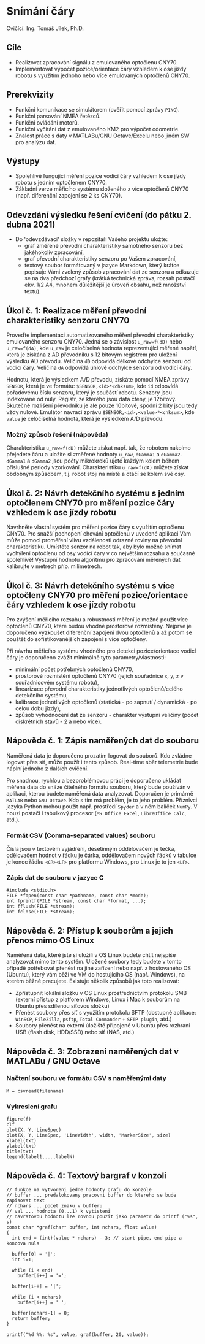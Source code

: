 ﻿# Snímání čáry

Cvičící: Ing. Tomáš Jílek, Ph.D.

## Cíle
* Realizovat zpracování signálu z emulovaného optočlenu CNY70.
* Implementovat výpočet pozice/orientace čáry vzhledem k ose jízdy robotu s využitím jednoho nebo více emulovaných optočlenů CNY70.

## Prerekvizity
* Funkční komunikace se simulátorem (ověřit pomocí zprávy `PING`).
* Funkční parsování NMEA řetězců.
* Funkční ovládání motorů.
* Funkční vyčítání dat z emulovaného KM2 pro výpočet odometrie.
* Znalost práce s daty v MATLABu/GNU Octave/Excelu nebo jiném SW pro analýzu dat.

## Výstupy
* Spolehlivě fungující měření pozice vodicí čáry vzhledem k ose jízdy robotu s jedním optočlenem CNY70.
* Základní verze měřicího systému složeného z více optočlenů CNY70 (např. diferenční zapojení se 2 ks CNY70).

## Odevzdání výsledku řešení cvičení (do pátku 2. dubna 2021)
* Do 'odevzdávací' složky v repozitáři Vašeho projektu uložte:
  - graf změřené převodní charakteristiky samotného senzoru bez jakéhokoliv zpracování,
  - graf převodní charakteristiky senzoru po Vašem zpracování,
  - textový soubor formátovaný v jazyce Markdown, který krátce popisuje Vámi zvolený způsob zpracování dat ze senzoru a odkazuje se na dva předchozí grafy (krátká technická zpráva, rozsah postačí ekv. 1/2 A4, mnohem důležitější je úroveň obsahu, než množství textu).

## Úkol č. 1: Realizace měření převodní charakteristiky senzoru CNY70
Proveďte implementaci automatizovaného měření převodní charakteristiky emulovaného senzoru CNY70. Jedná se o závislost `u_raw=f(dD)` nebo `u_raw=f(dA)`, kde `u_raw` je celočíselná hodnota reprezentující měřené napětí, která je získána z AD převodníku s 12 bitovým registrem pro uložení výsledku AD převodu. Veličina `dD` odpovídá délkové odchylce senzoru od vodicí čáry. Veličina `dA` odpovídá úhlové odchylce senzoru od vodicí čáry.

Hodnotu, která je výsledkem A/D převodu, získáte pomocí NMEA zprávy `SENSOR`, která je ve formátu: `$SENSOR,<id>*<chksum>`, kde `id` odpovídá pořadovému číslu senzoru, který je součástí robotu. Senzory jsou indexované od nuly. Registr, ze kterého jsou data čteny, je 12bitový. Skutečné rozlišení převodníku je ale pouze 10bitové, spodní 2 bity jsou tedy vždy nulové. Emulátor navrací zprávu `$SENSOR,<id>,<value>*<chksum>`, kde `value` je celočíselná hodnota, která je výsledkem A/D převodu.

### Možný způsob řešení (nápověda)
Charakteristiku `u_raw=f(dD)` můžete získat např. tak, že robotem nakolmo přejedete čáru a uložíte si změřené hodnoty `u_raw`, `dGamma1` a `dGamma2`. `dGamma1` a `dGamma2` jsou počty mikrokroků ujeté každým kolem během příslušné periody vzorkování. Charakteristiku `u_raw=f(dA)` můžete získat obdobným způsobem, t.j. robot stojí na místě a otáčí se kolem své osy.

## Úkol č. 2: Návrh detekčního systému s jedním optočlenem CNY70 pro měření pozice čáry vzhledem k ose jízdy robotu
Navrhněte vlastní systém pro měření pozice čáry s využitím optočlenu CNY70. Pro snažší pochopení chování optočlenu v uvedené aplikaci Vám může pomoci proměření vlivu vzdálenosti odrazné roviny na převodní charakteristiku. Umístěte senzor na robot tak, aby bylo možné snímat vychýlení optočlenu od osy vodící čary v co největším rozsahu a současně spolehlivě! Výstupní hodnotu algoritmu pro zpracování měřených dat kalibrujte v metrech příp. milimetrech.

## Úkol č. 3: Návrh detekčního systému s více optočleny CNY70 pro měření pozice/orientace čáry vzhledem k ose jízdy robotu

Pro zvýšení měřicího rozsahu a robustnosti měření je možné použít více optočlenů CNY70, které budou vhodně prostorově rozmístěny. Nejprve je doporučeno vyzkoušet diferenční zapojení dvou optočlenů a až potom se pouštět do sofistikovanějších zapojení s více optočleny.

Při návrhu měřicího systému vhodného pro detekci pozice/orientace vodicí čáry je doporučeno zvážit minimálně tyto parametry/vlastnosti:

* minimální počet potřebných optočlenů CNY70,
* prostorové rozmístění optočlenů CNY70 (jejich souřadnice `x`, `y`, `z` v souřadnicovém systému robotu),
* linearizace převodní charakteristiky jednotlivých optočlenů/celého detekčního systému,
* kalibrace jednotlivých optočlenů (statická - po zapnutí / dynamická - po celou dobu jízdy),
* způsob vyhodnocení dat ze senzoru - charakter výstupní veličiny (počet diskrétních stavů - 2 a nebo více).

## Nápověda č. 1: Zápis naměřených dat do souboru
Naměřená data je doporučeno prozatím logovat do souborů. Kdo zvládne logovat přes síť, může použít i tento způsob. Real-time sběr telemetrie bude náplní jednoho z dalších cvičení.

Pro snadnou, rychlou a bezproblémovou práci je doporučeno ukládat měřená data do snáze čitelného formátu souboru, který bude používán v aplikaci, kterou budete naměřená data analyzovat. Doporučen je primárně `MATLAB` nebo `GNU Octave`. Kdo s tím má problém, je to jeho problém. Příznivci jazyka Python mohou použít např. prostředí `Spyder` a v něm balíček `NumPy`. V nouzi postačí i tabulkový procesor (`MS Office Excel`, `LibreOffice Calc`, atd.).

### Formát CSV (Comma-separated values) souboru

Čísla jsou v textovém vyjádření, desetinným oddělovačem je tečka, odělovačem hodnot v řádku je čárka, oddělovačem nových řádků v tabulce je konec řádku `<CR><LF>` pro platformu Windows, pro Linux je to jen `<LF>`.

### Zápis dat do souboru v jazyce C

    #include <stdio.h>
    FILE *fopen(const char *pathname, const char *mode);
    int fprintf(FILE *stream, const char *format, ...);
    int fflush(FILE *stream);
    int fclose(FILE *stream);

## Nápověda č. 2: Přístup k souborům a jejich přenos mimo OS Linux

Naměřená data, které jste si uložili v OS Linux budete chtít nejspíše analyzovat mimo tento systém. Uložené soubory tedy budete v tomto případě potřebovat přenést na jiné zařízení nebo např. z hostovaného OS (Ubuntu), který vám běží ve VM do hostujícího OS (např. Windows), na kterém běžně pracujete. Existuje několik způsobů jak toto realizovat:
* Zpřístupnit lokální složku v OS Linux prostřednictvím protokolu SMB (externí přístup z platforem Windows, Linux i Mac k souborům na Ubuntu přes sdílenou síťovou složku)
* Přenést soubory přes síť s využitím protokolu SFTP (dostupné aplikace: `WinSCP`, `FileZilla`, `psftp`, `Total Commander` + `SFTP plugin`, atd.)
* Soubory přenést na externí úložiště připojené v Ubuntu přes rozhraní USB (flash disk, HDD/SSD) nebo síť (NAS, atd.)

## Nápověda č. 3: Zobrazení naměřených dat v MATLABu / GNU Octave

### Načtení souboru ve formátu CSV s naměřenými daty

    M = csvread(filename)

### Vykreslení grafu

    figure(f)
    clf
    plot(X, Y, LineSpec)
    plot(X, Y, LineSpec, 'LineWidth', width, 'MarkerSize', size)
    xlabel(txt)
    ylabel(txt)
    title(txt)
    legend(label1,...,labelN)

## Nápověda č. 4: Textový bargraf v konzoli

    // funkce na vytvoreni jedne hodnoty grafu do konzole
    // buffer ... predalokovany pracovni buffer do ktereho se bude zapisovat text
    // nchars ... pocet znaku v bufferu
    // val ... hodnota (0...1) k vytisteni
    // navratovou hodnotu lze rovnou pouzit jako parametr do printf ("%s", s)
    const char *graf(char* buffer, int nchars, float value)
    {
      int end = (int)(value * nchars) - 3; // start pipe, end pipe a koncova nula
 
      buffer[0] = '|';
      int i=1;
 
      while (i < end)
        buffer[i++] = '=';
 
      buffer[i++] = '|';
 
      while (i < nchars)
        buffer[i++] = ' ';
 
      buffer[nchars-1] = 0;
      return buffer;
    }

    printf("%d %%: %s", value, graf(buffer, 20, value));
